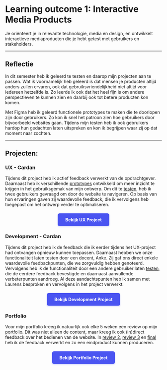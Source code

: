 # Learning outcome 1: Interactive Media Products

Je oriënteert je in relevante technologie, media en design, en ontwikkelt interactieve mediaproducten die je hebt getest met gebruikers en stakeholders.

---

## Reflectie
In dit semester heb ik geleerd te testen en daarop mijn projecten aan te passen. Wat ik voornamelijk heb geleerd is dat mensen je producten altijd anders zullen ervaren, ook dat gebruiksvriendelijkheid niet altijd voor iedereen hetzelfde is. Zo leerde ik ook dat het heel fijn is om andere perspectieven te kunnen zien en daarbij ook tot betere producten kon komen.

Met Figma heb ik geleerd functionele prototypes te maken die te doorlopen zijn door gebruikers. Zo kon ik snel het patroon zien hoe gebruikers door bijvoorbeeld websites gaan. Tijdens mijn testen heb ik ook gebruikers hardop hun gedachten laten uitspreken en kon ik begrijpen waar zij op dat moment naar zochten.

---

## Projecten:

<h3 id="ux-cardan">UX - Cardan</h3>

Tijdens dit project heb ik actief feedback verwerkt van de opdrachtgever. Daarnaast heb ik verschillende [prototypes](/point2#prototype) ontwikkeld om meer inzicht te krijgen in het gebruiksgemak van mijn ontwerp. Om dit te [testen](/point2#testen-1), heb ik twee gebruikers gevraagd om door de website te navigeren. Op basis van hun ervaringen gaven zij waardevolle feedback, die ik vervolgens heb toegepast om het ontwerp verder te optimaliseren.

<div style="display: flex; justify-content: center; margin: 20px 0;">
  <a href="/point2#top" style="display: inline-block; background-color: #4a54f1; color: white; padding: 12px 24px; text-decoration: none; border-radius: 6px; font-weight: bold; transition: all 0.2s ease; box-shadow: 0 2px 4px rgba(74, 84, 241, 0.3);">
    Bekijk UX Project
  </a>
</div>

<h3 id="development-cardan">Development - Cardan</h3>

Tijdens dit project heb ik de feedback die ik eerder tijdens het UX-project had ontvangen opnieuw kunnen toepassen. Daarnaast hebben we onze functionaliteit laten testen door een docent, Anke. Zij gaf ons direct enkele waardevolle feedbackpunten, die we zorgvuldig hebben genoteerd. Vervolgens heb ik de functionaliteit door een andere gebruiker laten [testen](/point3#testen-2), die de eerdere feedback bevestigde en daarnaast aanvullende verbeterpunten aandroeg. Al deze aandachtspunten heb ik samen met Laurens besproken en vervolgens in het project verwerkt.

<div style="display: flex; justify-content: center; margin: 20px 0;">
  <a href="/point3#top" style="display: inline-block; background-color: #4a54f1; color: white; padding: 12px 24px; text-decoration: none; border-radius: 6px; font-weight: bold; transition: all 0.2s ease; box-shadow: 0 2px 4px rgba(74, 84, 241, 0.3);">
    Bekijk Development Project
  </a>
</div> 

<h3 id="portfolio">Portfolio</h3>

Voor mijn portfolio kreeg ik natuurlijk ook elke 5 weken een review op mijn portfolio. Dit was niet alleen de content, maar kreeg ik ook (in)direct feedback over het bedienen van de website. In [review 2](/point5#review-2), [review 3](/point5#review-3) en [final](/point5#final) heb ik de feedback verwerkt en zo een eindproduct kunnen produceren. 

<div style="display: flex; justify-content: center; margin: 20px 0;">
  <a href="/point5#top" style="display: inline-block; background-color: #4a54f1; color: white; padding: 12px 24px; text-decoration: none; border-radius: 6px; font-weight: bold; transition: all 0.2s ease; box-shadow: 0 2px 4px rgba(74, 84, 241, 0.3);">
    Bekijk Portfolio Project
  </a>
</div>